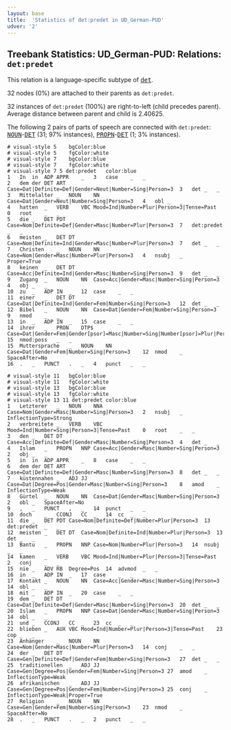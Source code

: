 ```yaml
---
layout: base
title:  'Statistics of det:predet in UD_German-PUD'
udver: '2'
---
```


## Treebank Statistics: UD_German-PUD: Relations: `det:predet`

This relation is a language-specific subtype of <tt><a href="de_pud-dep-det.html">det</a></tt>.

32 nodes (0%) are attached to their parents as `det:predet`.

32 instances of `det:predet` (100%) are right-to-left (child precedes parent).
Average distance between parent and child is 2.40625.

The following 2 pairs of parts of speech are connected with `det:predet`: <tt><a href="de_pud-pos-NOUN.html">NOUN</a></tt>-<tt><a href="de_pud-pos-DET.html">DET</a></tt> (31; 97% instances), <tt><a href="de_pud-pos-PROPN.html">PROPN</a></tt>-<tt><a href="de_pud-pos-DET.html">DET</a></tt> (1; 3% instances).


~~~ conllu
# visual-style 5	bgColor:blue
# visual-style 5	fgColor:white
# visual-style 7	bgColor:blue
# visual-style 7	fgColor:white
# visual-style 7 5 det:predet	color:blue
1	In	in	ADP	APPR	_	3	case	_	_
2	dem	der	DET	ART	Case=Dat|Definite=Def|Gender=Neut|Number=Sing|Person=3	3	det	_	_
3	Mittelalter	_	NOUN	NN	Case=Dat|Gender=Neut|Number=Sing|Person=3	4	obl	_	_
4	hatten	_	VERB	VBC	Mood=Ind|Number=Plur|Person=3|Tense=Past	0	root	_	_
5	die	_	DET	PDT	Case=Nom|Definite=Def|Gender=Masc|Number=Plur|Person=3	7	det:predet	_	_
6	meisten	_	DET	DT	Case=Nom|Definite=Ind|Gender=Masc|Number=Plur|Person=3	7	det	_	_
7	Christen	_	NOUN	NN	Case=Nom|Gender=Masc|Number=Plur|Person=3	4	nsubj	_	Proper=True
8	keinen	_	DET	DT	Case=Acc|Definite=Ind|Gender=Masc|Number=Sing|Person=3	9	det	_	_
9	Zugang	_	NOUN	NN	Case=Acc|Gender=Masc|Number=Sing|Person=3	4	obj	_	_
10	zu	_	ADP	IN	_	12	case	_	_
11	einer	_	DET	DT	Case=Dat|Definite=Ind|Gender=Fem|Number=Sing|Person=3	12	det	_	_
12	Bibel	_	NOUN	NN	Case=Dat|Gender=Fem|Number=Sing|Person=3	9	nmod	_	_
13	in	_	ADP	IN	_	15	case	_	_
14	ihrer	_	PRON	DTP$	Case=Dat|Gender=Fem|Gender[psor]=Masc|Number=Sing|Number[psor]=Plur|Person=3|Person[psor]=3|PronType=Prs	15	nmod:poss	_	_
15	Muttersprache	_	NOUN	NN	Case=Dat|Gender=Fem|Number=Sing|Person=3	12	nmod	_	SpaceAfter=No
16	.	_	PUNCT	.	_	4	punct	_	_

~~~


~~~ conllu
# visual-style 11	bgColor:blue
# visual-style 11	fgColor:white
# visual-style 13	bgColor:blue
# visual-style 13	fgColor:white
# visual-style 13 11 det:predet	color:blue
1	Letzterer	_	NOUN	NNA	Case=Nom|Gender=Masc|Number=Sing|Person=3	2	nsubj	_	InflectionType=Strong
2	verbreitete	_	VERB	VBC	Mood=Ind|Number=Sing|Person=3|Tense=Past	0	root	_	_
3	den	_	DET	DT	Case=Acc|Definite=Def|Gender=Masc|Number=Sing|Person=3	4	det	_	_
4	Islam	_	PROPN	NNP	Case=Acc|Gender=Masc|Number=Sing|Person=3	2	obj	_	_
5	in	in	ADP	APPR	_	8	case	_	_
6	dem	der	DET	ART	Case=Dat|Definite=Def|Gender=Masc|Number=Sing|Person=3	8	det	_	_
7	küstennahen	_	ADJ	JJ	Case=Dat|Degree=Pos|Gender=Masc|Number=Sing|Person=3	8	amod	_	InflectionType=Weak
8	Gürtel	_	NOUN	NN	Case=Dat|Gender=Masc|Number=Sing|Person=3	2	obl	_	SpaceAfter=No
9	,	_	PUNCT	,	_	14	punct	_	_
10	doch	_	CCONJ	CC	_	14	cc	_	_
11	die	_	DET	PDT	Case=Nom|Definite=Def|Number=Plur|Person=3	13	det:predet	_	_
12	meisten	_	DET	DT	Case=Nom|Definite=Ind|Number=Plur|Person=3	13	det	_	_
13	Bantu	_	PROPN	NNP	Case=Nom|Number=Plur|Person=3	14	nsubj	_	_
14	kamen	_	VERB	VBC	Mood=Ind|Number=Plur|Person=3|Tense=Past	2	conj	_	_
15	nie	_	ADV	RB	Degree=Pos	14	advmod	_	_
16	in	_	ADP	IN	_	17	case	_	_
17	Kontakt	_	NOUN	NN	Case=Acc|Gender=Masc|Number=Sing|Person=3	14	obl	_	_
18	mit	_	ADP	IN	_	20	case	_	_
19	dem	_	DET	DT	Case=Dat|Definite=Def|Gender=Masc|Number=Sing|Person=3	20	det	_	_
20	Islam	_	PROPN	NNP	Case=Dat|Gender=Masc|Number=Sing|Person=3	14	obl	_	_
21	und	_	CCONJ	CC	_	23	cc	_	_
22	blieben	_	AUX	VBC	Mood=Ind|Number=Plur|Person=3|Tense=Past	23	cop	_	_
23	Anhänger	_	NOUN	NN	Case=Nom|Gender=Masc|Number=Plur|Person=3	14	conj	_	_
24	der	_	DET	DT	Case=Gen|Definite=Def|Gender=Fem|Number=Sing|Person=3	27	det	_	_
25	traditionellen	_	ADJ	JJ	Case=Gen|Degree=Pos|Gender=Fem|Number=Sing|Person=3	27	amod	_	InflectionType=Weak
26	afrikanischen	_	ADJ	JJ	Case=Gen|Degree=Pos|Gender=Fem|Number=Sing|Person=3	25	conj	_	InflectionType=Weak|Proper=True
27	Religion	_	NOUN	NN	Case=Gen|Gender=Fem|Number=Sing|Person=3	23	nmod	_	SpaceAfter=No
28	.	_	PUNCT	.	_	2	punct	_	_

~~~


